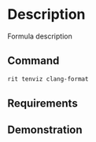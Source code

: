 # Description

Formula description

## Command

```bash
rit tenviz clang-format
```

## Requirements

## Demonstration
